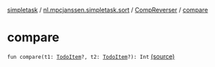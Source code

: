 [simpletask](../../index.md) / [nl.mpcjanssen.simpletask.sort](../index.md) / [CompReverser](index.md) / [compare](.)

# compare

`fun compare(t1: `[`TodoItem`](../../nl.mpcjanssen.simpletask.dao.gentodo/-todo-item/index.md)`?, t2: `[`TodoItem`](../../nl.mpcjanssen.simpletask.dao.gentodo/-todo-item/index.md)`?): Int` [(source)](https://github.com/mpcjanssen/simpletask-android/blob/master/src/main/java/nl/mpcjanssen/simpletask/sort/CompReverser.kt#L8)